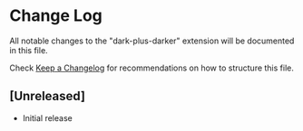 # Change Log

All notable changes to the "dark-plus-darker" extension will be documented in this file.

Check [Keep a Changelog](http://keepachangelog.com/) for recommendations on how to structure this file.

## [Unreleased]

- Initial release
